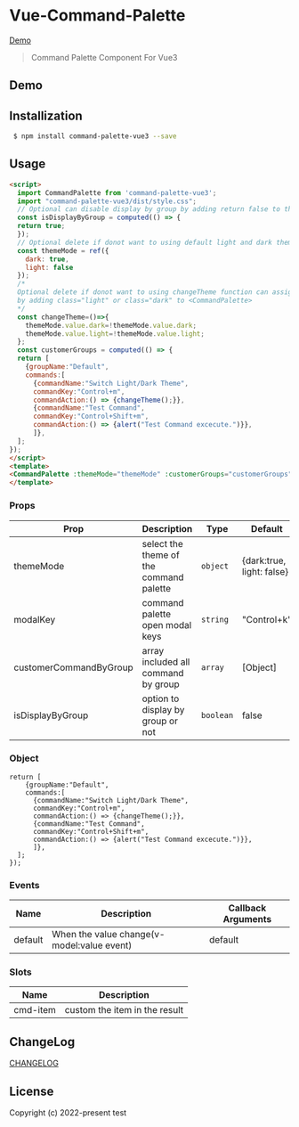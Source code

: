 # Vue-Command-Palette

[Demo](Link.com)

> Command Palette Component For Vue3
## Demo

## Installization

```bash
 $ npm install command-palette-vue3 --save
```

## Usage

```html
<script>
  import CommandPalette from 'command-palette-vue3';
  import "command-palette-vue3/dist/style.css";
  // Optional can disable display by group by adding return false to the isDisplayByGroup
  const isDisplayByGroup = computed(() => {
  return true;
  });
  // Optional delete if donot want to using default light and dark theme
  const themeMode = ref({
    dark: true,
    light: false
  });
  /*
  Optional delete if donot want to using changeTheme function can assign theme directly
  by adding class="light" or class="dark" to <CommandPalette>
  */
  const changeTheme=()=>{
    themeMode.value.dark=!themeMode.value.dark;
    themeMode.value.light=!themeMode.value.light;
  };
  const customerGroups = computed(() => {
  return [
    {groupName:"Default",
    commands:[
      {commandName:"Switch Light/Dark Theme", 
      commandKey:"Control+m", 
      commandAction:() => {changeTheme();}},
      {commandName:"Test Command", 
      commandKey:"Control+Shift+m", 
      commandAction:() => {alert("Test Command excecute.")}},
      ]},
  ];
});
</script>
<template>
<CommandPalette :themeMode="themeMode" :customerGroups="customerGroups" :isDisplayByGroup="isDisplayByGroup"/>
</template>
```
### Props

| Prop                    | Description                                      | Type                                             | Default                 |
| ----------------------- | ------------------------------------------------ | ------------------------------------------------ | ------------------------|
| themeMode               | select the theme of the command palette          | `object`                                         |{dark:true, light: false}|
| modalKey                | command palette open modal keys                  | `string`                                         | "Control+k"             |
| customerCommandByGroup  | array included all command by group              | `array`                                          | [Object]                |
| isDisplayByGroup        | option to display by group or not                | `boolean`                                        | false                   |

### Object
```object
return [
    {groupName:"Default",
    commands:[
      {commandName:"Switch Light/Dark Theme", 
      commandKey:"Control+m", 
      commandAction:() => {changeTheme();}},
      {commandName:"Test Command", 
      commandKey:"Control+Shift+m", 
      commandAction:() => {alert("Test Command excecute.")}},
      ]},
  ];
});
```


### Events

| Name            | Description                                                                            | Callback Arguments                                     |
| --------------- | -------------------------------------------------------------------------------------- | ------------------------------------------------------ |
| default         | When the value change(v-model:value event)                                             | default                                                |

### Slots
| Name          | Description                  |
| ------------- | -----------------------------|
| cmd-item      | custom the item in the result|

## ChangeLog

[CHANGELOG](CHANGELOG.md)

## License

Copyright (c) 2022-present test